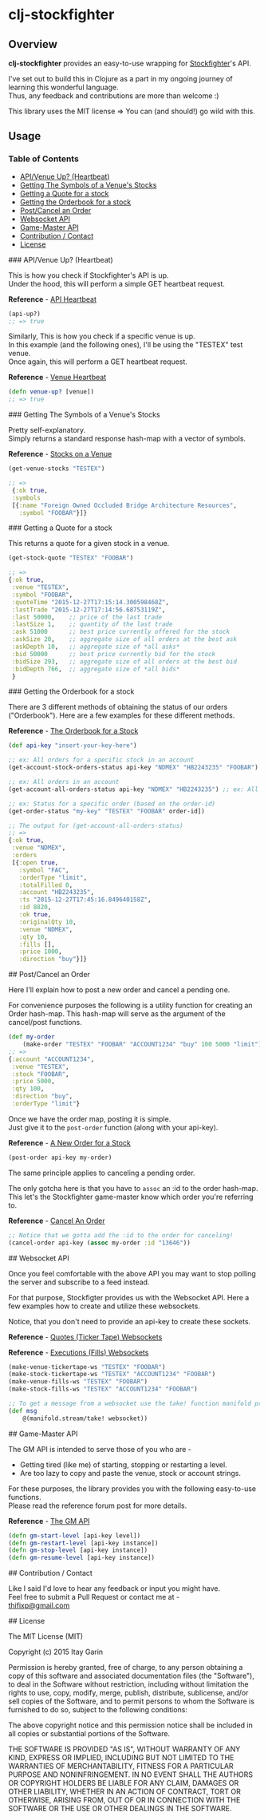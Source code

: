 # clj-stockfighter

## Overview

__clj-stockfighter__ provides an easy-to-use wrapping for [Stockfighter](https://www.stockfighter.io/)'s API.

I've set out to build this in Clojure as a part in my ongoing journey of learning this wonderful language.  
Thus, any feedback and contributions are more than welcome :)

This library uses the MIT license => You can (and should!) go wild with this.

## Usage

### Table of Contents

- [API/Venue Up? (Heartbeat)](#api-venue-up)
- [Getting The Symbols of a Venue's Stocks](#get-venue-stocks)
- [Getting a Quote for a stock](#get-stock-quote)
- [Getting the Orderbook for a stock](#get-order-status)
- [Post/Cancel an Order](#post-cancel-order)
- [Websocket API](#websocket-api)
- [Game-Master API](#gamemaster-api)
- [Contribution / Contact](#contrib)
- [License](#license)

<div id='api-venue-up'/>
### API/Venue Up? (Heartbeat)

This is how you check if Stockfighter's API is up.  
Under the hood, this will perform a simple GET heartbeat request.  

__Reference__ - [API Heartbeat](https://starfighter.readme.io/docs/heartbeat)
```Clojure
(api-up?) 
;; => true
```

Similarly, This is how you check if a specific venue is up.  
In this example (and the following ones), I'll be using the "TESTEX" test venue.  
Once again, this will perform a GET heartbeat request.

__Reference__ - [Venue Heartbeat](https://starfighter.readme.io/docs/venue-healthcheck)

```Clojure
(defn venue-up? [venue])
;; => true
```

<div id='get-venue-stocks'/>
### Getting The Symbols of a Venue's Stocks

Pretty self-explanatory.  
Simply returns a standard response hash-map with a vector of symbols.

__Reference__ - [Stocks on a Venue](https://starfighter.readme.io/docs/list-stocks-on-venue)

```Clojure
(get-venue-stocks "TESTEX")

;; =>
 {:ok true,
 :symbols
 [{:name "Foreign Owned Occluded Bridge Architecture Resources",
   :symbol "FOOBAR"}]}
```

<div id='get-stock-quote'/>
### Getting a Quote for a stock

This returns a quote for a given stock in a venue.


```Clojure
(get-stock-quote "TESTEX" "FOOBAR")

;; =>
{:ok true,
 :venue "TESTEX",
 :symbol "FOOBAR",
 :quoteTime "2015-12-27T17:15:14.300598468Z",
 :lastTrade "2015-12-27T17:14:56.68753119Z",
 :last 50000,    ;; price of the last trade
 :lastSize 1,    ;; quantity of the last trade
 :ask 51000      ;; best price currently offered for the stock
 :askSize 20,    ;; aggregate size of all orders at the best ask
 :askDepth 10,   ;; aggregate size of *all asks*
 :bid 50000      ;; best price currently bid for the stock
 :bidSize 293,   ;; aggregate size of all orders at the best bid
 :bidDepth 766,  ;; aggregate size of *all bids*
 }
```

<div id='get-order-status'/>
### Getting the Orderbook for a stock

There are 3 different methods of obtaining the status of our orders ("Orderbook").
Here are a few examples for these different methods.

__Reference__ - [The Orderbook for a Stock](https://starfighter.readme.io/docs/get-orderbook-for-stock)

```Clojure
(def api-key "insert-your-key-here")

;; ex: All orders for a specific stock in an account
(get-account-stock-orders-status api-key "NDMEX" "HB2243235" "FOOBAR") 

;; ex: All orders in an account
(get-account-all-orders-status api-key "NDMEX" "HB2243235") ;; ex: All orders for an account

;; ex: Status for a specific order (based on the order-id)
(get-order-status "my-key" "TESTEX" "FOOBAR" order-id])

;; The output for (get-account-all-orders-status)
;; =>
{:ok true,
 :venue "NDMEX",
 :orders
 [{:open true,
   :symbol "FAC",
   :orderType "limit",
   :totalFilled 0,
   :account "HB2243235",
   :ts "2015-12-27T17:45:16.849640158Z",
   :id 8820,
   :ok true,
   :originalQty 10,
   :venue "NDMEX",
   :qty 10,
   :fills [],
   :price 1000,
   :direction "buy"}]}
```

<div id='post-cancel-order'/>
## Post/Cancel an Order

Here I'll explain how to post a new order and cancel a pending one.  

For convenience purposes the following is a utility function for creating an Order hash-map. 
This hash-map will serve as the argument of the cancel/post functions.

```Clojure
(def my-order
    (make-order "TESTEX" "FOOBAR" "ACCOUNT1234" "buy" 100 5000 "limit"))
;; =>
{:account "ACCOUNT1234",
 :venue "TESTEX",
 :stock "FOOBAR",
 :price 5000,
 :qty 100,
 :direction "buy",
 :orderType "limit"}
```

Once we have the order map, posting it is simple.  
Just give it to the `post-order` function (along with your api-key).


__Reference__ - [A New Order for a Stock](https://starfighter.readme.io/docs/place-new-order)

```Clojure
(post-order api-key my-order)
```

The same principle applies to canceling a pending order.  

The only gotcha here is that you have to `assoc` an :id to the order hash-map.
This let's the Stockfighter game-master know which order you're referring to.

__Reference__ - [Cancel An Order](https://starfighter.readme.io/docs/cancel-an-order)


```Clojure
;; Notice that we gotta add the :id to the order for canceling!
(cancel-order api-key (assoc my-order :id "13646"))
```

<div id='websocket-api'/>
## Websocket API

Once you feel comfortable with the above API you may want 
to stop polling the server and subscribe to a feed instead.

For that purpose, Stockfigter provides us with the Websocket API.
Here a few examples how to create and utilize these websockets.

Notice, that you don't need to provide an api-key to create these sockets.

__Reference__ - [Quotes (Ticker Tape) Websockets](https://starfighter.readme.io/docs/quotes-ticker-tape-websocket)

__Reference__ - [Executions (Fills) Websockets](https://starfighter.readme.io/docs/executions-fills-websocket)

```Clojure
(make-venue-tickertape-ws "TESTEX" "FOOBAR")
(make-stock-tickertape-ws "TESTEX" "ACCOUNT1234" "FOOBAR")
(make-venue-fills-ws "TESTEX" "FOOBAR")
(make-stock-fills-ws "TESTEX" "ACCOUNT1234" "FOOBAR")

;; To get a message from a websocket use the take! function manifold provides
(def msg 
    @(manifold.stream/take! websocket))
```

<div id='gamemaster-api'/>
## Game-Master API

The GM API is intended to serve those of you who are -
- Getting tired (like me) of starting, stopping or restarting a level.
- Are too lazy to copy and paste the venue, stock or account strings.

For these purposes, the library provides you with the following easy-to-use functions.  
Please read the reference forum post for more details.

__Reference__ - [The GM API](https://discuss.starfighters.io/t/the-gm-api-how-to-start-stop-restart-resume-trading-levels-automagically/143)

```Clojure
(defn gm-start-level [api-key level])
(defn gm-restart-level [api-key instance])
(defn gm-stop-level [api-key instance])
(defn gm-resume-level [api-key instance])
```

<div id='contrib'/>
## Contribution / Contact

Like I said I'd love to hear any feedback or input you might have.  
Feel free to submit a Pull Request or contact me at -  
thifixp@gmail.com

<div id='license'/>
## License

The MIT License (MIT)

Copyright (c) 2015 Itay Garin

Permission is hereby granted, free of charge, to any person obtaining a copy
of this software and associated documentation files (the "Software"), to deal
in the Software without restriction, including without limitation the rights
to use, copy, modify, merge, publish, distribute, sublicense, and/or sell
copies of the Software, and to permit persons to whom the Software is
furnished to do so, subject to the following conditions:

The above copyright notice and this permission notice shall be included in all
copies or substantial portions of the Software.

THE SOFTWARE IS PROVIDED "AS IS", WITHOUT WARRANTY OF ANY KIND, EXPRESS OR
IMPLIED, INCLUDING BUT NOT LIMITED TO THE WARRANTIES OF MERCHANTABILITY,
FITNESS FOR A PARTICULAR PURPOSE AND NONINFRINGEMENT. IN NO EVENT SHALL THE
AUTHORS OR COPYRIGHT HOLDERS BE LIABLE FOR ANY CLAIM, DAMAGES OR OTHER
LIABILITY, WHETHER IN AN ACTION OF CONTRACT, TORT OR OTHERWISE, ARISING FROM,
OUT OF OR IN CONNECTION WITH THE SOFTWARE OR THE USE OR OTHER DEALINGS IN THE
SOFTWARE.
